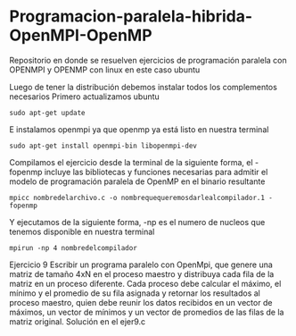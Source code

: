 # Programacion-paralela-hibrida-OpenMPI-OpenMP
Repositorio en donde se resuelven ejercicios de programación paralela con OPENMPI y OPENMP con linux en este caso ubuntu

Luego de tener la distribución debemos instalar todos los complementos necesarios
Primero actualizamos ubuntu
```
sudo apt-get update
```
E instalamos openmpi ya que openmp ya está listo en nuestra terminal
```
sudo apt-get install openmpi-bin libopenmpi-dev
```
Compilamos el ejercicio desde la terminal de la siguiente forma, el -fopenmp incluye las bibliotecas y funciones necesarias para admitir el modelo de programación paralela de OpenMP en el binario resultante
```
mpicc nombredelarchivo.c -o nombrequequeremosdarlealcompilador.1 -fopenmp
```
Y ejecutamos de la siguiente forma, -np es el numero de nucleos que tenemos disponible en nuestra terminal
```
mpirun -np 4 nombredelcompilador
```

Ejercicio 9
Escribir un programa paralelo con OpenMpi, que genere una matriz de tamaño 4xN en el proceso maestro y 
distribuya cada fila de la matriz en un proceso diferente. Cada proceso debe calcular el máximo, el mínimo y 
el promedio de su fila asignada y retornar los resultados al proceso maestro, quien debe reunir los datos 
recibidos en un vector de máximos, un vector de mínimos y un vector de promedios de las filas de la matriz 
original.
Solución en el ejer9.c
